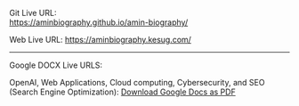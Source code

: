 Git Live URL:  
https://aminbiography.github.io/amin-biography/

Web Live URL: 
https://aminbiography.kesug.com/ 

**********************************************************************************************************************************************************
Google DOCX Live URLS: 

OpenAI, Web Applications, Cloud computing, Cybersecurity, and SEO (Search Engine Optimization):
[Download Google Docs as PDF](https://docs.google.com/document/d/1PubS1WM4yOV1fX0BgpCRYl5TQ1qDxx9t/export?format=pdf)










